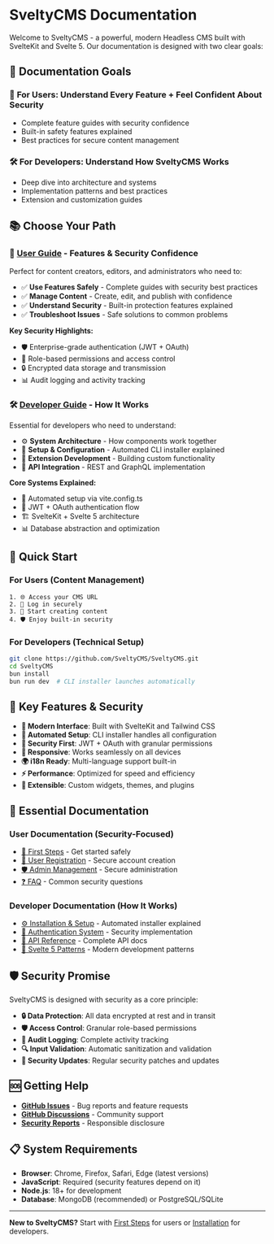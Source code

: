 # SveltyCMS Documentation

Welcome to SveltyCMS - a powerful, modern Headless CMS built with SvelteKit and Svelte 5. Our documentation is designed with two clear goals:

## 🎯 Documentation Goals

### 👥 **For Users**: Understand Every Feature + Feel Confident About Security

- Complete feature guides with security confidence
- Built-in safety features explained
- Best practices for secure content management

### 🛠️ **For Developers**: Understand How SveltyCMS Works

- Deep dive into architecture and systems
- Implementation patterns and best practices
- Extension and customization guides

## 📚 Choose Your Path

### 👥 [User Guide](./User_Guide/README.md) - **Features & Security Confidence**

Perfect for content creators, editors, and administrators who need to:

- ✅ **Use Features Safely** - Complete guides with security best practices
- ✅ **Manage Content** - Create, edit, and publish with confidence
- ✅ **Understand Security** - Built-in protection features explained
- ✅ **Troubleshoot Issues** - Safe solutions to common problems

**Key Security Highlights:**

- 🛡️ Enterprise-grade authentication (JWT + OAuth)
- 🔐 Role-based permissions and access control
- 🔒 Encrypted data storage and transmission
- 📊 Audit logging and activity tracking

### 🛠️ [Developer Guide](./Dev_Guide/README.md) - **How It Works**

Essential for developers who need to understand:

- ⚙️ **System Architecture** - How components work together
- 🔧 **Setup & Configuration** - Automated CLI installer explained
- 🧩 **Extension Development** - Building custom functionality
- 📡 **API Integration** - REST and GraphQL implementation

**Core Systems Explained:**

- 🚀 Automated setup via vite.config.ts
- 🔐 JWT + OAuth authentication flow
- 🏗️ SvelteKit + Svelte 5 architecture
- 📊 Database abstraction and optimization

## 🚀 Quick Start

### For Users (Content Management)

```
1. 🌐 Access your CMS URL
2. 🔑 Log in securely
3. 📝 Start creating content
4. 🛡️ Enjoy built-in security
```

### For Developers (Technical Setup)

```bash
git clone https://github.com/SveltyCMS/SveltyCMS.git
cd SveltyCMS
bun install
bun run dev  # CLI installer launches automatically
```

## 🔧 Key Features & Security

- **🎨 Modern Interface**: Built with SvelteKit and Tailwind CSS
- **🚀 Automated Setup**: CLI installer handles all configuration
- **🔐 Security First**: JWT + OAuth with granular permissions
- **📱 Responsive**: Works seamlessly on all devices
- **🌍 i18n Ready**: Multi-language support built-in
- **⚡ Performance**: Optimized for speed and efficiency
- **🧩 Extensible**: Custom widgets, themes, and plugins

## 📖 Essential Documentation

### User Documentation (Security-Focused)

- [🚀 First Steps](./User_Guide/00_Getting_Started/First_Steps.md) - Get started safely
- [👥 User Registration](./User_Guide/User_Registration.md) - Secure account creation
- [🛡️ Admin Management](./User_Guide/Admin_User_Management.md) - Secure administration
- [❓ FAQ](./User_Guide/17_FAQ/README.md) - Common security questions

### Developer Documentation (How It Works)

- [⚙️ Installation & Setup](./Dev_Guide/00_Installation/README.md) - Automated installer explained
- [🔐 Authentication System](./Dev_Guide/01_Authentication/README.md) - Security implementation
- [📡 API Reference](./Dev_Guide/API_User_Token_Management.md) - Complete API docs
- [🧩 Svelte 5 Patterns](./Dev_Guide/Svelte5_Patterns.md) - Modern development patterns

## 🛡️ Security Promise

SveltyCMS is designed with security as a core principle:

- **🔒 Data Protection**: All data encrypted at rest and in transit
- **🛡️ Access Control**: Granular role-based permissions
- **📝 Audit Logging**: Complete activity tracking
- **🔍 Input Validation**: Automatic sanitization and validation
- **🚨 Security Updates**: Regular security patches and updates

## 🆘 Getting Help

- **[GitHub Issues](https://github.com/SveltyCMS/SveltyCMS/issues)** - Bug reports and feature requests
- **[GitHub Discussions](https://github.com/SveltyCMS/SveltyCMS/discussions)** - Community support
- **[Security Reports](mailto:security@sveltycms.dev)** - Responsible disclosure

## 📋 System Requirements

- **Browser**: Chrome, Firefox, Safari, Edge (latest versions)
- **JavaScript**: Required (security features depend on it)
- **Node.js**: 18+ for development
- **Database**: MongoDB (recommended) or PostgreSQL/SQLite

---

**New to SveltyCMS?** Start with [First Steps](./User_Guide/00_Getting_Started/First_Steps.md) for users or [Installation](./Dev_Guide/00_Installation/README.md) for developers.
